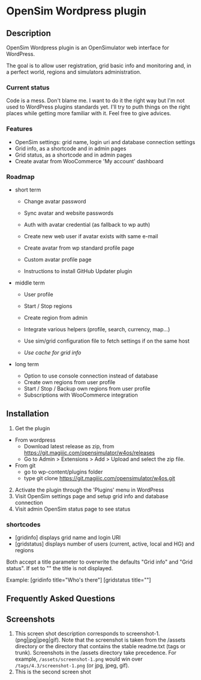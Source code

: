 # OpenSim Wordpress plugin

## Description

OpenSim Wordpress plugin is an OpenSimulator web interface for WordPress.

The goal is to allow user registration, grid basic info and monitoring and, in
a perfect world, regions and simulators administration.

### Current status

Code is a mess. Don't blame me. I want to do it the right way but I'm not used to
WordPress plugins standards yet. I'll try to puth things on the right places
while getting more familiar with it. Feel free to give advices.

### Features

* OpenSim settings: grid name, login uri and database connection settings
* Grid info, as a shortcode and in admin pages
* Grid status, as a shortcode and in admin pages
* Create avatar from WooCommerce 'My account' dashboard

### Roadmap

* short term
  * Change avatar password
  * Sync avatar and website passwords
  * Auth with avatar credential (as fallback to wp auth)
  * Create new web user if avatar exists with same e-mail

  * Create avatar from wp standard profile page
  * Custom avatar profile page

  * Instructions to install GitHub Updater plugin

* middle term
  * User profile

  * Start / Stop regions
  * Create region from admin

  * Integrate various helpers (profile, search, currency, map...)
  * Use sim/grid configuration file to fetch settings if on the same host
  * *Use cache for grid info*

* long term
  * Option to use console connection instead of database
  * Create own regions from user profile
  * Start / Stop / Backup own regions from user profile
  * Subscriptions with WooCommerce integration

## Installation

1. Get the plugin
  * From wordpress
    * Download latest release as zip, from https://git.magiiic.com/opensimulator/w4os/releases
    * Go to Admin > Extensions > Add > Upload and select the zip file.
  * From git
    * go to wp-content/plugins folder
    * type
      git clone https://git.magiiic.com/opensimulator/w4os.git
2. Activate the plugin through the 'Plugins' menu in WordPress
3. Visit OpenSim settings page and setup grid info and database connection
4. Visit admin OpenSim status page to see status

### shortcodes

* [gridinfo] displays grid name and login URI
* [gridstatus] displays number of users (current, active, local and HG) and regions

Both accept a title parameter to overwrite the defaults "Grid info"
and "Grid status". If set to "" the title is not displayed.

Example:
    [gridinfo title="Who's there"]
    [gridstatus title=""]

## Frequently Asked Questions

## Screenshots

1. This screen shot description corresponds to screenshot-1.(png|jpg|jpeg|gif). Note that the screenshot is taken from
the /assets directory or the directory that contains the stable readme.txt (tags or trunk). Screenshots in the /assets
directory take precedence. For example, `/assets/screenshot-1.png` would win over `/tags/4.3/screenshot-1.png`
(or jpg, jpeg, gif).
2. This is the second screen shot
